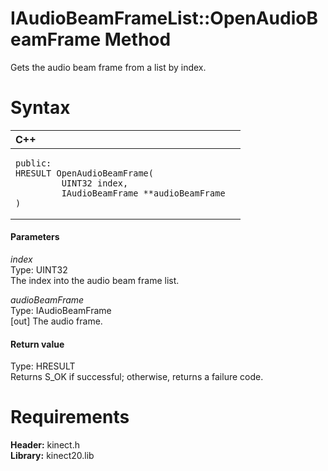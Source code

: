 IAudioBeamFrameList::OpenAudioBeamFrame Method  
==============================================  

Gets the audio beam frame from a list by index. <span id="syntaxSection"></span>

Syntax  
======  

<table>
<colgroup>
<col width="100%" />
</colgroup>
<thead>
<tr class="header">
<th align="left">C++</th>
</tr>
</thead>
<tbody>
<tr class="odd">
<td align="left"><pre><code>public:  
HRESULT OpenAudioBeamFrame(  
         UINT32 index,  
         IAudioBeamFrame **audioBeamFrame  
)</code></pre></td>
</tr>
</tbody>
</table>

<span id="ID4EG"></span>
#### Parameters  

*index*    
Type: UINT32  
The index into the audio beam frame list.  

*audioBeamFrame*    
Type: IAudioBeamFrame  
[out] The audio frame.  

<span id="ID4EP"></span>
#### Return value  

Type: HRESULT  
Returns S\_OK if successful; otherwise, returns a failure code.  

<span id="requirements"></span>

Requirements  
============  

**Header:** kinect.h  
**Library:** kinect20.lib  



<!--Please do not edit the data in the comment block below.-->
<!--
TOCTitle : OpenAudioBeamFrame Method
RLTitle : IAudioBeamFrameList::OpenAudioBeamFrame Method
KeywordK : OpenAudioBeamFrame method
KeywordK : IAudioBeamFrameList::OpenAudioBeamFrame method
KeywordF : IAudioBeamFrameList::OpenAudioBeamFrame
KeywordF : OpenAudioBeamFrame
KeywordF : Microsoft.Kinect.kinect.IAudioBeamFrameList.OpenAudioBeamFrame(UINT32,IAudioBeamFrame@)
KeywordA : M:Microsoft.Kinect.kinect.IAudioBeamFrameList.OpenAudioBeamFrame(UINT32,IAudioBeamFrame@)
AssetID : M:Microsoft.Kinect.kinect.IAudioBeamFrameList.OpenAudioBeamFrame(UINT32,IAudioBeamFrame@)
Locale : en-us
CommunityContent : 1
APIType : Managed
APILocation : 
APIName : Microsoft.Kinect.kinect.IAudioBeamFrameList::OpenAudioBeamFrame
TargetOS : Windows
TopicType : kbSyntax
DevLang : C++
DocSet : K4Wv2
ProjType : K4Wv2Proj
Technology : Kinect for Windows
Product : Kinect for Windows SDK v2
productversion : 20
-->
